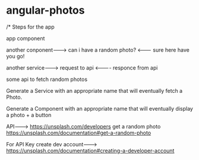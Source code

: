# angular-photos

/* Steps for the app

app component


another conponent---> can i have a random photo?
                  <--- sure here have you go!



another service---> request to api
                <---- responce from api



some api to fetch random photos



Generate a Service with an appropriate name that will eventually fetch a Photo.



Generate a Component  with an appropriate name that will eventually display a photo + a button



API---> https://unsplash.com/developers
get a random photo
https://unsplash.com/documentation#get-a-random-photo


For API Key create dev account--->\
https://unsplash.com/documentation#creating-a-developer-account
